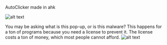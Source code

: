 AutoClicker made in ahk

![alt text](https://i.ibb.co/xKbSZgy0/Screenshot-2025-05-09-155953.png)


You may be asking what is this pop-up, or is this malware?
This happens for a ton of programs because you need a license to prevent it. The license costs a ton of money, which most people cannot afford.
![alt text](https://i.ibb.co/7tcj9vYr/whatsthis.png)
